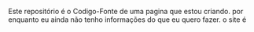 Este repositório é o Codigo-Fonte de uma pagina que estou criando.
por enquanto eu ainda não tenho informações do que eu quero fazer.
o site é

